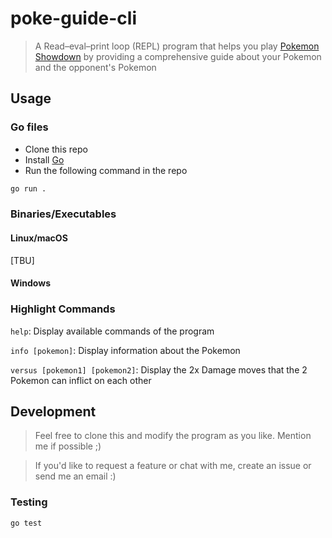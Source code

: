 # poke-guide-cli
>A Read–eval–print loop (REPL) program that helps you play [Pokemon Showdown](https://play.pokemonshowdown.com/) by providing a comprehensive guide about your Pokemon and the opponent's Pokemon

## Usage
### Go files
- Clone this repo
- Install [Go](https://go.dev/doc/install)
- Run the following command in the repo
```bash
go run .
```

### Binaries/Executables
#### Linux/macOS
[TBU]
#### Windows

### Highlight Commands
`help`: Display available commands of the program

`info [pokemon]`: Display information about the Pokemon

`versus [pokemon1] [pokemon2]`: Display the 2x Damage moves that the 2 Pokemon can inflict on each other

## Development
>Feel free to clone this and modify the program as you like. Mention me if possible ;)

>If you'd like to request a feature or chat with me, create an issue or send me an email :)
### Testing
```bash
go test
```
